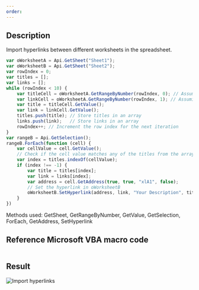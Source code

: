 ```yaml
---
order: 
---
```


## Description

Import hyperlinks between different worksheets in the spreadsheet.

<!-- This code snippet is shown in the screenshot. -->

<!-- eslint-skip -->

```ts
var oWorksheetA = Api.GetSheet("Sheet1");
var oWorksheetB = Api.GetSheet("Sheet2");
var rowIndex = 0;
var titles = [];
var links = [];
while (rowIndex < 10) {
    var titleCell = oWorksheetA.GetRangeByNumber(rowIndex, 0); // Assuming title is in column A
    var linkCell = oWorksheetA.GetRangeByNumber(rowIndex, 1); // Assuming link is in column B
    var title = titleCell.GetValue();
    var link = linkCell.GetValue();
    titles.push(title); // Store titles in an array
    links.push(link);   // Store links in an array
    rowIndex++; // Increment the row index for the next iteration
}
var rangeB = Api.GetSelection();
rangeB.ForEach(function (cell) {
    var cellValue = cell.GetValue();
    // Check if the cell value matches any of the titles from the array
    var index = titles.indexOf(cellValue);
    if (index !== -1) {
        var title = titles[index];
        var link = links[index];
        var address = cell.GetAddress(true, true, "xlA1", false);
        // Set the hyperlink in oWorksheetB
        oWorksheetB.SetHyperlink(address, link, "Your Description", title);
    }
})
```

Methods used: GetSheet, GetRangeByNumber, GetValue, GetSelection, ForEach, GetAddress, SetHyperlink

## Reference Microsoft VBA macro code

<!-- code generated with AI -->

```vb
```

## Result

<!-- imgpath -->

![Import hyperlinks](/assets/images/plugins/import-hyperlinks.png)
